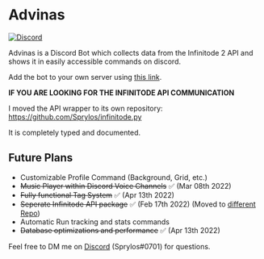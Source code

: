 # Advinas

[![Discord](https://discordapp.com/api/guilds/590288287864848387/embed.png)](https://discord.gg/hESyUZA)

Advinas is a Discord Bot which collects data from the Infinitode 2 API and shows it in easily accessible commands on discord.

Add the bot to your own server using [this link](https://discord.com/api/oauth2/authorize?client_id=824289599065030756&permissions=309238025280&scope=bot%20applications.commands).

**IF YOU ARE LOOKING FOR THE INFINITODE API COMMUNICATION**

I moved the API wrapper to its own repository: https://github.com/Sprylos/infinitode.py

It is completely typed and documented.


## Future Plans

-   Customizable Profile Command (Background, Grid, etc.)
-   ~~Music Player within Discord Voice Channels~~ ✅ (Mar 08th 2022)
-   ~~Fully functional Tag System~~ ✅ (Apr 13th 2022)
-   ~~Seperate Infinitode API package~~ ✅ (Feb 17th 2022) (Moved to [different Repo](https://github.com/Sprylos/infinitode.py))
-   Automatic Run tracking and stats commands
-   ~~Database optimizations and performance~~ ✅ (Apr 13th 2022)

Feel free to DM me on [Discord](https://discord.gg/hESyUZA) (Sprylos#0701) for questions.
